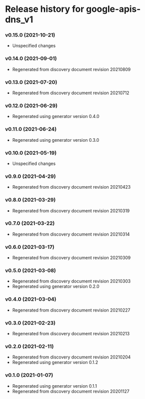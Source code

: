 # Release history for google-apis-dns_v1

### v0.15.0 (2021-10-21)

* Unspecified changes

### v0.14.0 (2021-09-01)

* Regenerated from discovery document revision 20210809

### v0.13.0 (2021-07-20)

* Regenerated from discovery document revision 20210712

### v0.12.0 (2021-06-29)

* Regenerated using generator version 0.4.0

### v0.11.0 (2021-06-24)

* Regenerated using generator version 0.3.0

### v0.10.0 (2021-05-19)

* Unspecified changes

### v0.9.0 (2021-04-29)

* Regenerated from discovery document revision 20210423

### v0.8.0 (2021-03-29)

* Regenerated from discovery document revision 20210319

### v0.7.0 (2021-03-22)

* Regenerated from discovery document revision 20210314

### v0.6.0 (2021-03-17)

* Regenerated from discovery document revision 20210309

### v0.5.0 (2021-03-08)

* Regenerated from discovery document revision 20210303
* Regenerated using generator version 0.2.0

### v0.4.0 (2021-03-04)

* Regenerated from discovery document revision 20210227

### v0.3.0 (2021-02-23)

* Regenerated from discovery document revision 20210213

### v0.2.0 (2021-02-11)

* Regenerated from discovery document revision 20210204
* Regenerated using generator version 0.1.2

### v0.1.0 (2021-01-07)

* Regenerated using generator version 0.1.1
* Regenerated from discovery document revision 20201127

